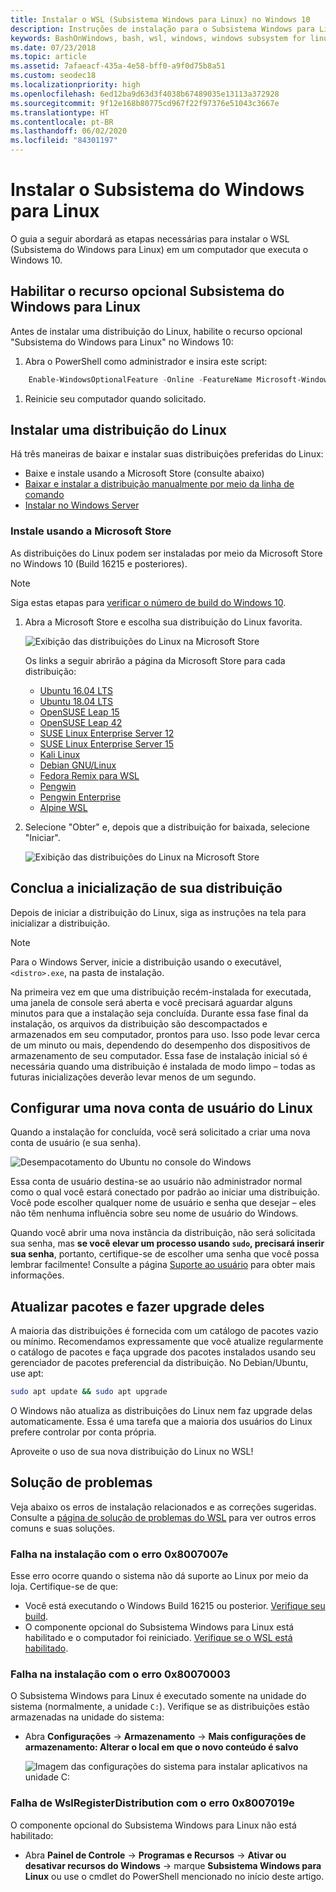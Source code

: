```yaml
---
title: Instalar o WSL (Subsistema Windows para Linux) no Windows 10
description: Instruções de instalação para o Subsistema Windows para Linux no Windows 10.
keywords: BashOnWindows, bash, wsl, windows, windows subsystem for linux, windowssubsystem, ubuntu, debian, suse, windows 10, install
ms.date: 07/23/2018
ms.topic: article
ms.assetid: 7afaeacf-435a-4e58-bff0-a9f0d75b8a51
ms.custom: seodec18
ms.localizationpriority: high
ms.openlocfilehash: 6ed12ba9d63d3f4038b67489035e13113a372928
ms.sourcegitcommit: 9f12e168b80775cd967f22f97376e51043c3667e
ms.translationtype: HT
ms.contentlocale: pt-BR
ms.lasthandoff: 06/02/2020
ms.locfileid: "84301197"
---
```

# <a name="install-windows-subsystem-for-linux"></a>Instalar o Subsistema do Windows para Linux

O guia a seguir abordará as etapas necessárias para instalar o WSL (Subsistema do Windows para Linux) em um computador que executa o Windows 10.

## <a name="enable-the-windows-subsystem-for-linux-optional-feature"></a>Habilitar o recurso opcional Subsistema do Windows para Linux

Antes de instalar uma distribuição do Linux, habilite o recurso opcional "Subsistema do Windows para Linux" no Windows 10:

1. Abra o PowerShell como administrador e insira este script:

```powershell
    Enable-WindowsOptionalFeature -Online -FeatureName Microsoft-Windows-Subsystem-Linux
```

1. Reinicie seu computador quando solicitado.

## <a name="install-a-linux-distribution"></a>Instalar uma distribuição do Linux

Há três maneiras de baixar e instalar suas distribuições preferidas do Linux:

- Baixe e instale usando a Microsoft Store (consulte abaixo)
- [Baixar e instalar a distribuição manualmente por meio da linha de comando](install-manual.md)
- [Instalar no Windows Server](install-on-server.md)

### <a name="install-from-the-microsoft-store"></a>Instale usando a Microsoft Store

As distribuições do Linux podem ser instaladas por meio da Microsoft Store no Windows 10 (Build 16215 e posteriores).

> [!NOTE]
> Siga estas etapas para [verificar o número de build do Windows 10](troubleshooting.md#check-your-build-number).

1. Abra a Microsoft Store e escolha sua distribuição do Linux favorita.

    ![Exibição das distribuições do Linux na Microsoft Store](media/store.png)

    Os links a seguir abrirão a página da Microsoft Store para cada distribuição:

    - [Ubuntu 16.04 LTS](https://www.microsoft.com/store/apps/9pjn388hp8c9)
    - [Ubuntu 18.04 LTS](https://www.microsoft.com/store/apps/9N9TNGVNDL3Q)
    - [OpenSUSE Leap 15](https://www.microsoft.com/store/apps/9n1tb6fpvj8c)
    - [OpenSUSE Leap 42](https://www.microsoft.com/store/apps/9njvjts82tjx)
    - [SUSE Linux Enterprise Server 12](https://www.microsoft.com/store/apps/9p32mwbh6cns)
    - [SUSE Linux Enterprise Server 15](https://www.microsoft.com/store/apps/9pmw35d7fnlx)
    - [Kali Linux](https://www.microsoft.com/store/apps/9PKR34TNCV07)
    - [Debian GNU/Linux](https://www.microsoft.com/store/apps/9MSVKQC78PK6)
    - [Fedora Remix para WSL](https://www.microsoft.com/store/apps/9n6gdm4k2hnc)
    - [Pengwin](https://www.microsoft.com/store/apps/9NV1GV1PXZ6P)
    - [Pengwin Enterprise](https://www.microsoft.com/store/apps/9N8LP0X93VCP)
    - [Alpine WSL](https://www.microsoft.com/store/apps/9p804crf0395)

1. Selecione "Obter" e, depois que a distribuição for baixada, selecione "Iniciar".

    ![Exibição das distribuições do Linux na Microsoft Store](media/UbuntuStore.png)

## <a name="complete-initialization-of-your-distro"></a>Conclua a inicialização de sua distribuição

Depois de iniciar a distribuição do Linux, siga as instruções na tela para inicializar a distribuição.

> [!NOTE]
> Para o Windows Server, inicie a distribuição usando o executável, `<distro>.exe`, na pasta de instalação.

Na primeira vez em que uma distribuição recém-instalada for executada, uma janela de console será aberta e você precisará aguardar alguns minutos para que a instalação seja concluída. Durante essa fase final da instalação, os arquivos da distribuição são descompactados e armazenados em seu computador, prontos para uso. Isso pode levar cerca de um minuto ou mais, dependendo do desempenho dos dispositivos de armazenamento de seu computador. Essa fase de instalação inicial só é necessária quando uma distribuição é instalada de modo limpo – todas as futuras inicializações deverão levar menos de um segundo.

## <a name="set-up-a-new-linux-user-account"></a>Configurar uma nova conta de usuário do Linux

Quando a instalação for concluída, você será solicitado a criar uma nova conta de usuário (e sua senha).

![Desempacotamento do Ubuntu no console do Windows](media/UbuntuInstall.png)

Essa conta de usuário destina-se ao usuário não administrador normal como o qual você estará conectado por padrão ao iniciar uma distribuição. Você pode escolher qualquer nome de usuário e senha que desejar – eles não têm nenhuma influência sobre seu nome de usuário do Windows.

Quando você abrir uma nova instância da distribuição, não será solicitada sua senha, mas **se você elevar um processo usando `sudo`, precisará inserir sua senha**, portanto, certifique-se de escolher uma senha que você possa lembrar facilmente! Consulte a página [Suporte ao usuário](user-support.md) para obter mais informações.

## <a name="update--upgrade-packages"></a>Atualizar pacotes e fazer upgrade deles

A maioria das distribuições é fornecida com um catálogo de pacotes vazio ou mínimo. Recomendamos expressamente que você atualize regularmente o catálogo de pacotes e faça upgrade dos pacotes instalados usando seu gerenciador de pacotes preferencial da distribuição. No Debian/Ubuntu, use apt:

```bash
sudo apt update && sudo apt upgrade
```

O Windows não atualiza as distribuições do Linux nem faz upgrade delas automaticamente. Essa é uma tarefa que a maioria dos usuários do Linux prefere controlar por conta própria.

Aproveite o uso de sua nova distribuição do Linux no WSL!

## <a name="troubleshooting"></a>Solução de problemas

Veja abaixo os erros de instalação relacionados e as correções sugeridas. Consulte a [página de solução de problemas do WSL](troubleshooting.md) para ver outros erros comuns e suas soluções.

### <a name="installation-failed-with-error-0x8007007e"></a>Falha na instalação com o erro 0x8007007e

Esse erro ocorre quando o sistema não dá suporte ao Linux por meio da loja.  Certifique-se de que:

- Você está executando o Windows Build 16215 ou posterior. [Verifique seu build](troubleshooting.md#check-your-build-number).
- O componente opcional do Subsistema Windows para Linux está habilitado e o computador foi reiniciado.  [Verifique se o WSL está habilitado](troubleshooting.md#confirm-wsl-is-enabled).

### <a name="installation-failed-with-error-0x80070003"></a>Falha na instalação com o erro 0x80070003

O Subsistema Windows para Linux é executado somente na unidade do sistema (normalmente, a unidade `C:`). Verifique se as distribuições estão armazenadas na unidade do sistema:

- Abra **Configurações** -> **Armazenamento** -> **Mais configurações de armazenamento: Alterar o local em que o novo conteúdo é salvo**
  
    ![Imagem das configurações do sistema para instalar aplicativos na unidade C:](media/AppStorage.png)

### <a name="wslregisterdistribution-failed-with-error-0x8007019e"></a>Falha de WslRegisterDistribution com o erro 0x8007019e

O componente opcional do Subsistema Windows para Linux não está habilitado:

- Abra **Painel de Controle** -> **Programas e Recursos** -> **Ativar ou desativar recursos do Windows** -> marque **Subsistema Windows para Linux** ou use o cmdlet do PowerShell mencionado no início deste artigo.
